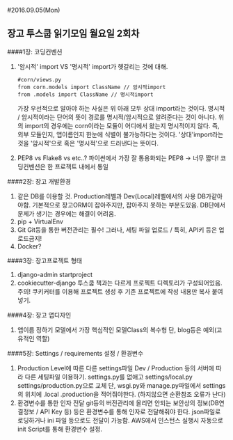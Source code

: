 #2016.09.05(Mon)

## 장고 투스쿱 읽기모임 월요일 2회차
####1장: 코딩컨벤션
1. '암시적' import VS '명시적' import가 헷갈리는 것에 대해.
    ```
    #corn/views.py
    from corn.models import ClassName // 암시적import
    from .models import ClassName // 명시적import
    ```
    가장 우선적으로 알아야 하는 사실은 위 아래 모두 상대 import라는 것이다.
    명시적 / 암시적이라는 단어의 뜻이 경로를 명시적/암시적으로 알려준다는 것이 아니다.
    위의 import의 경우에는 corn이라는 모듈이 어디에서 왔는지 명시적이지 않다.
    즉, 외부 모듈인지, 앱이름인지 한눈에 식별이 불가능하다는 것이다.
    '상대'import라는 것을 '암시적'으로 혹은 '명시적'으로 드러낸다는 뜻이다.

2. PEP8 vs Flake8 vs etc..?
    파이썬에서 가장 잘 통용화되는 PEP8 -> 너무 짧다!
    코딩컨벤션은 한 프로젝트 내에서 통일

####2장: 장고 개발환경
1. 같은 DB를 이용할 것.
    Production레벨과 Dev(Local)레벨에서의 사용 DB가같아야함.
    기본적으로 장고ORM이 잡아주지만, 잡아주지 못하는 부분도있음.
    DB단에서 문제가 생기는 경우에는 해결이 어려움.
2. pip + VirtualEnv
3. Git
    Git등을 통한 버전관리는 필수!
    그러나, 세팅 파일 업로드 / 특히, API키 등은 업로드금지!
4. Docker?

####3장: 장고프로젝트 형태
1. django-admin startproject
2. cookiecutter-django
    투스쿱 책과는 다르게 프로젝트 디렉토리가 구성되어있음. 주의!
    쿠키커터를 이용해 프로젝트 생성 후 기존 프로젝트에 작성 내용만 복사 붙여넣기.

####4장: 장고 앱디자인
1. 앱이름 정하기
    모델에서 가장 핵심적인 모델Class의 복수형
    단, blog등은 예외(고유적인 역할)

####5장: Settings / requirements 설정 / 환경변수
1. Production Level에 따른 다른 settings파일
    Dev / Production 등의 서버에 따라 다른 세팅파일 이용하기.
    settings.py를 없애고 settings/local.py settings/production.py으로 교체
    단, wsgi.py와 manage.py파일에서 settings의 위치에 .local .production을 적어줘야한다.
    (하지않으면 순환참조 오류가 난다)
2. 환경변수를 통한 인자 전달
    git등의 버전관리에 올리면 안되는 보안상의 정보(DB연결정보 / API Key 등) 등은
    환경변수를 통해 인자로 전달해줘야 한다.
    json파일로 로딩하거나 ini 파일 등으로도 전달이 가능함.
    AWS에서 인스턴스 실행시 자동으로 init Script를 통해 환경변수 설정.

